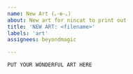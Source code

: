 ```yaml
---
name: New Art (｡･ө･｡)
about: New art for nincat to print out
title: 'NEW ART: <filename>'
labels: 'art'
assignees: beyondmagic

---
```


```
PUT YOUR WONDERFUL ART HERE
```
